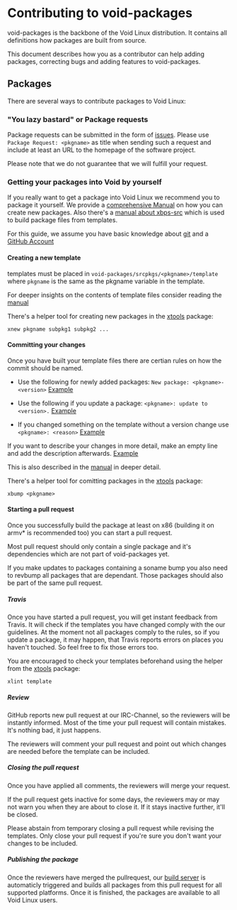 # Contributing to void-packages

void-packages is the backbone of the Void Linux distribution. It contains all definitions how packages are built from source.

This document describes how you as a contributor can help adding packages, correcting bugs and adding features to void-packages.

## Packages

There are several ways to contribute packages to Void Linux:

### "You lazy bastard" or Package requests

Package requests can be submitted in the form of [issues](https://github.com/voidlinux/void-packages/issues).
Please use `Package Request: <pkgname>` as title when sending such a request and include at least an URL to
the homepage of the software project.

Please note that we do not guarantee that we will fulfill your request.

### Getting your packages into Void by yourself

If you really want to get a package into Void Linux we recommend you to package it yourself.
We provide a [comprehensive Manual](https://github.com/voidlinux/void-packages/blob/master/Manual.md)
on how you can create new packages. Also there's a
[manual about xbps-src](https://github.com/voidlinux/void-packages/blob/master/README.md) which is used
to build package files from templates.

For this guide, we assume you have basic knowledge about [git](http://git-scm.org) and a [GitHub Account](http://github.com)

#### Creating a new template

templates must be placed in `void-packages/srcpkgs/<pkgname>/template` where `pkgname` is the same as the pkgname variable in the template.

For deeper insights on the contents of template files consider reading the [manual](https://github.com/voidlinux/void-packages/blob/master/Manual.md)

There's a helper tool for creating new packages in the [xtools](https://github.com/chneukirchen/xtools) package:
```
xnew pkgname subpkg1 subpkg2 ...
```

#### Committing your changes

Once you have built your template files there are certian rules on how the commit should be named.

* Use the following for newly added packages: ```New package: <pkgname>-<version>```
  [Example](https://github.com/voidlinux/void-packages/commit/176d9655429188aac10cd229827f99b72982ab10)

* Use the following if you update a package: ```<pkgname>: update to <version>.```
  [Example](https://github.com/voidlinux/void-packages/commit/b6b82dcbd4aeea5fc37a32e4b6a8dd8bd980d5a3)

* If you changed something on the template without a version change use ```<pkgname>: <reason>```
  [Example](https://github.com/voidlinux/void-packages/commit/8b68d6bf1eb997cd5e7c095acd040e2c5379c91d)

If you want to describe your changes in more detail, make an empty line and add the description afterwards.
[Example](https://github.com/voidlinux/void-packages/commit/f1c45a502086ba1952f23ace9084a870ce437bc6)

This is also described in the [manual](https://github.com/voidlinux/void-packages/blob/master/Manual.md) in deeper detail.

There's a helper tool for comitting packages in the [xtools](https://github.com/chneukirchen/xtools) package:
```
xbump <pkgname>
```

#### Starting a pull request

Once you successfully build the package at least on x86 (building it on armv* is recommended too) you can start a pull request.

Most pull request should only contain a single package and it's dependencies which are not part of void-packages yet.

If you make updates to packages containing a soname bump you also need to revbump all packages that are dependant. Those
packages should also be part of the same pull request.

##### Travis

Once you have started a pull request, you will get instant feedback from Travis. It will check if the templates you have changed
comply with the our guidelines. At the moment not all packages comply to the rules, so if you update a package, it may happen, that Travis
reports errors on places you haven't touched. So feel free to fix those errors too.

You are encouraged to check your templates beforehand using the helper from the [xtools](https://github.com/chneukirchen/xtools) package:
```
xlint template
```

##### Review

GitHub reports new pull request at our IRC-Channel, so the reviewers will be instantly informed. Most of the time
your pull request will contain mistakes. It's nothing bad, it just happens.

The reviewers will comment your pull request and point out which changes are needed before the template can be included.

##### Closing the pull request

Once you have applied all comments, the reviewers will merge your request.

If the pull request gets inactive for some days, the reviewers may or may not warn you when they are about to close it.
If it stays inactive further, it'll be closed.

Please abstain from temporary closing a pull request while revising the templates. Only close your pull request if
you're sure you don't want your changes to be included.

##### Publishing the package

Once the reviewers have merged the pullrequest, our [build server](http://build.voidlinux.eu) is automaticly triggered and builds
all packages from this pull request for all supported platforms. Once it is finished, the packages are available to all Void Linux users.
